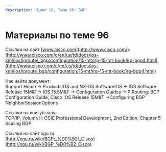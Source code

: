 ```yaml
---
description: 'Цикл 16, Тема 96: BGP'
---
```


# Материалы по теме 96

Ссылки на сайт [www.cisco.com](http://www.cisco.com/):  
[http://www.cisco.com/c/en/us/td/docs/ios-xml/ios/iproute\_bgp/configuration/15-mt/irg-15-mt-book/irg-bgp4.html](http://www.cisco.com/c/en/us/td/docs/ios-xml/ios/iproute_bgp/configuration/15-mt/irg-15-mt-book/irg-bgp4.html)

Как найти документ:  
Support Home → ProductsIOS and NX-OS SoftwareIOS → IOS Software Release 15M&T→ IOS 15.5M&T → Configuration Guides →IP Routing: BGP Configuration Guide, Cisco IOS Release 15M&T →Configuring BGP NeighborSessionOptions

Ссылки на книгу/главу:  
TCP/IP, Volume II: CCIE Professional Development, 2nd Edition, Chapter 5 Scaling BGP

Ссылки на сайт xgu.ru:  
[http://xgu.ru/wiki/BGP\_%D0%B2\_Cisco](http://xgu.ru/wiki/BGP_%D0%B2_Cisco)

